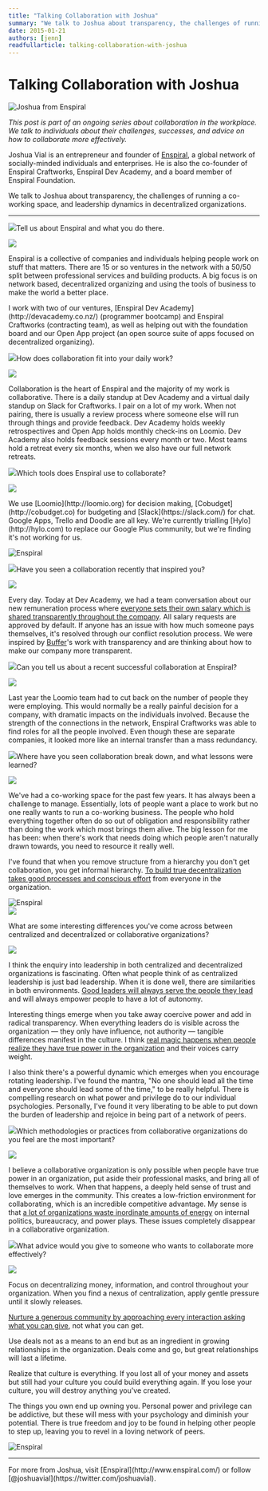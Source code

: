 ```yaml
---
title: "Talking Collaboration with Joshua"
summary: "We talk to Joshua about transparency, the challenges of running a co-working space, and leadership dynamics in decentralized organizations."
date: 2015-01-21
authors: [jenn]
readfullarticle: talking-collaboration-with-joshua
---
```


# Talking Collaboration with Joshua

<img src="/assets/img/blog/2015-01-21_2.jpg" class="center-element" alt="Joshua from Enspiral">

<em>This post is part of an ongoing series about collaboration in the workplace. We talk to individuals about their challenges, successes, and advice on how to collaborate more effectively.</em>

Joshua Vial is an entrepreneur and founder of [Enspiral](http://wwww.enspiral.com/), a global network of socially-minded individuals and enterprises. He is also the co-founder of Enspiral Craftworks, Enspiral Dev Academy, and a board member of Enspiral Foundation.

We talk to Joshua about transparency, the challenges of running a co-working space, and leadership dynamics in decentralized organizations.

<hr>
<div class="spacing--mid-x"></div>

<p class="lubalin-bold text--large"><img src="/assets/img/blog/2014-12-27_3.png" class="float-left margin-right-base-lg">Tell us about Enspiral and what you do there.</p>

<div class="float-left margin-right-base-lg margin-top-base"><img src="/assets/img/blog/2015-01-21_1.jpg"></div>
<div class="overflow-hidden">
<p>Enspiral is a collective of companies and individuals helping people work on stuff that matters. There are 15 or so ventures in the network with a 50/50 split between professional services and building products. A big focus is on network based, decentralized organizing and using the tools of business to make the world a better place.</p>

<p>I work with two of our ventures, [Enspiral Dev Academy](http://devacademy.co.nz/) (programmer bootcamp) and Enspiral Craftworks (contracting team), as well as helping out with the foundation board and our Open App project (an open source suite of apps focused on decentralized organizing).</p>
</div>

<div class="spacing--mid-x"></div>

<p class="lubalin-bold text--large"><img src="/assets/img/blog/2014-12-27_3.png" class="float-left margin-right-base-lg">How does collaboration fit into your daily work?</p>

<div class="float-left margin-right-base-lg margin-top-base"><img src="/assets/img/blog/2015-01-21_1.jpg"></div>
<div class="overflow-hidden">
<p>Collaboration is the heart of Enspiral and the majority of my work is collaborative. There is a daily standup at Dev Academy and a virtual daily standup on Slack for Craftworks. I pair on a lot of my work. When not pairing,  there is usually a review process where someone else will run through things and provide feedback. Dev Academy holds weekly retrospectives and Open App holds monthly check-ins on Loomio. Dev Academy also holds feedback sessions every month or two. Most teams hold a retreat every six months, when we also have our full network retreats.</p>
</div>

<div class="spacing--mid-x"></div>

<p class="lubalin-bold text--large"><img src="/assets/img/blog/2014-12-27_3.png" class="float-left margin-right-base-lg">Which tools does Enspiral use to collaborate?</p>

<div class="float-left margin-right-base-lg margin-top-base"><img src="/assets/img/blog/2015-01-21_1.jpg"></div>
<div class="overflow-hidden">
<p>We use [Loomio](http://loomio.org) for decision making, [Cobudget](http://cobudget.co) for budgeting and [Slack](https://slack.com/) for chat. Google Apps, Trello and Doodle are all key. We're currently trialling [Hylo](http://hylo.com) to replace our Google Plus community, but we're finding it's not working for us.</p>
</div>

<div class="spacing--mid-x"></div>

<img src="/assets/img/blog/2015-01-21_5.jpg" class="center-element" alt="Enspiral">

<div class="spacing--mid-x"></div>

<p class="lubalin-bold text--large"><img src="/assets/img/blog/2014-12-27_3.png" class="float-left margin-right-base-lg">Have you seen a collaboration recently that inspired you?</p>

<div class="float-left margin-right-base-lg margin-top-base"><img src="/assets/img/blog/2015-01-21_1.jpg"></div>
<div class="overflow-hidden">
<p>Every day. Today at Dev Academy, we had a team conversation about our new remuneration process where <a href="https://twitter.com/intent/tweet?via=colabcoop&url=http%3A%2F%2Fbit.ly%2F1uJDSNc&text=Everyone%20sets%20their%20own%20salary%20which%20is%20shared%20transparently%20throughout%20the%20company.">everyone sets their own salary which is shared transparently throughout the company</a>. All salary requests are approved by default. If anyone has an issue with how much someone pays themselves, it's resolved through our conflict resolution process. We were  inspired by <a href="http://bufferapp.com/">Buffer</a>'s work with transparency and are thinking about how to make our company more transparent.</p>
</div>

<div class="spacing--mid-x"></div>

<p class="lubalin-bold text--large"><img src="/assets/img/blog/2014-12-27_3.png" class="float-left margin-right-base-lg">Can you tell us about a recent successful collaboration at Enspiral?</p>

<div class="float-left margin-right-base-lg margin-top-base"><img src="/assets/img/blog/2015-01-21_1.jpg"></div>
<div class="overflow-hidden">
<p>Last year the Loomio team had to cut back on the number of people they were employing. This would normally be a really painful decision for a company, with dramatic impacts on the individuals involved. Because the strength of the connections in the network, Enspiral Craftworks was able to find roles for all the people involved. Even though these are separate companies, it looked more like an internal transfer than a mass redundancy.</p>
</div>

<div class="spacing--mid-x"></div>

<p class="lubalin-bold text--large"><img src="/assets/img/blog/2014-12-27_3.png" class="float-left margin-right-base-lg">Where have you seen collaboration break down, and what lessons were learned?</p>

<div class="float-left margin-right-base-lg margin-top-base"><img src="/assets/img/blog/2015-01-21_1.jpg"></div>
<div class="overflow-hidden">
<p>We've had a co-working space for the past few years. It has always been a challenge to manage. Essentially, lots of people want a place to work but no one really wants to run a co-working business. The people who hold everything together often do so out of obligation and responsibility rather than doing the work which most brings them alive. The big lesson for me has been: when there's work that needs doing which people aren't naturally drawn towards, you need to resource it really well.</p>

<p>I've found that when you remove structure from a hierarchy you don't get collaboration, you get informal hierarchy. <a href="https://twitter.com/intent/tweet?via=colabcoop&url=http%3A%2F%2Fbit.ly%2F1uJDSNc&text=To%20build%20true%20decentralization%20takes%20good%20processes%20and%20conscious%20effort.">To build true decentralization takes good processes and conscious effort</a> from everyone in the organization.</p>
</div>

<div class="spacing--mid-x"></div>

<img src="/assets/img/blog/2015-01-21_3.jpg" class="center-element" alt="Enspiral">

<div class="spacing--mid-x"></div>

<div><img src="/assets/img/blog/2014-12-27_3.png" class="float-left margin-right-base-lg"><div class="overflow-hidden"><p class="lubalin-bold text--large">What are some interesting differences you've come across between centralized and decentralized or collaborative organizations?</p></div></div>

<div class="float-left margin-right-base-lg margin-top-base"><img src="/assets/img/blog/2015-01-21_1.jpg"></div>
<div class="overflow-hidden">
<p>I think the enquiry into leadership in both centralized and decentralized organizations is fascinating. Often what people think of as centralized leadership is just bad leadership. When it is done well, there are similarities in both environments. <a href="https://twitter.com/intent/tweet?via=colabcoop&url=http%3A%2F%2Fbit.ly%2F1uJDSNc&text=Good%20leaders%20will%20always%20serve%20the%20people%20they%20lead.">Good leaders will always serve the people they lead</a> and will always empower people to have a lot of autonomy.</p>

<p>Interesting things emerge when you take away coercive power and add in radical transparency. When everything leaders do is visible across the organization &mdash; they only have influence, not authority &mdash; tangible differences manifest in the culture. I think <a href="https://twitter.com/intent/tweet?via=colabcoop&url=http%3A%2F%2Fbit.ly%2F1uJDSNc&text=Real%20magic%20happens%20when%20people%20realize%20they%20have%20true%20power%20in%20the%20organization.">real magic happens when people realize they have true power in the organization</a> and their voices carry weight.</p>

<p>I also think there's a powerful dynamic which emerges when you encourage rotating leadership. I've found the mantra, "No one should lead all the time and everyone should lead some of the time," to be really helpful. There is  compelling research on what power and privilege do to our individual psychologies. Personally, I've found it very liberating to be able to put down the burden of leadership and rejoice in being part of a network of peers.</p>
</div>

<div class="spacing--mid-x"></div>

<p class="lubalin-bold text--large"><img src="/assets/img/blog/2014-12-27_3.png" class="float-left margin-right-base-lg">Which methodologies or practices from collaborative organizations do you feel are the most important?</p>

<div class="float-left margin-right-base-lg margin-top-base"><img src="/assets/img/blog/2015-01-21_1.jpg"></div>
<div class="overflow-hidden">
<p>I believe a collaborative organization is only possible when people have true power in an organization, put aside their professional masks, and bring all of themselves to work. When that happens, a deeply held sense of trust and love emerges in the community. This creates a low-friction environment for collaborating, which is an incredible competitive advantage. My sense is that <a href="https://twitter.com/intent/tweet?via=colabcoop&url=http%3A%2F%2Fbit.ly%2F1uJDSNc&text=A%20lot%20of%20organizations%20waste%20inordinate%20amounts%20of%20energy.">a lot of organizations waste inordinate amounts of energy</a> on internal politics, bureaucracy, and power plays. These issues completely disappear in a collaborative organization.</p>
</div>

<div class="spacing--mid-x"></div>

<p class="lubalin-bold text--large"><img src="/assets/img/blog/2014-12-27_3.png" class="float-left margin-right-base-lg">What advice would you give to someone who wants to collaborate more effectively?</p>

<div class="float-left margin-right-base-lg margin-top-base"><img src="/assets/img/blog/2015-01-21_1.jpg"></div>
<div class="overflow-hidden">
<p>Focus on decentralizing money, information, and control throughout your organization. When you find a nexus of centralization, apply gentle pressure until it slowly releases.</p>

<p><a href="https://twitter.com/intent/tweet?via=colabcoop&url=http%3A%2F%2Fbit.ly%2F1uJDSNc&text=Nurture%20a%20generous%20community%20by%20approaching%20every%20interaction%20asking%20what%20you%20can%20give.">Nurture a generous community by approaching every interaction asking what you can give</a>, not what you can  get.</p>

<p>Use deals not as a means to an end but as an ingredient in growing relationships in the organization. Deals come and go, but great relationships will last a lifetime.</p>

<p>Realize that culture is everything. If you lost all of your money and assets but still had your culture you could build everything again. If you lose your culture, you will destroy anything you've created.</p>

<p>The things you own end up owning you. Personal power and privilege can be addictive, but these will mess with your psychology and diminish your potential. There is true freedom and joy to be found in helping other people to step up, leaving you to revel in a loving network of peers.</p>
</div>

<div class="spacing--mid-x"></div>

<img src="/assets/img/blog/2015-01-21_4.jpg" class="center-element" alt="Enspiral">

<hr>

<div class="center-text">For more from Joshua, visit [Enspiral](http://www.enspiral.com/) or follow   [@joshuavial](https://twitter.com/joshuavial).</div>
